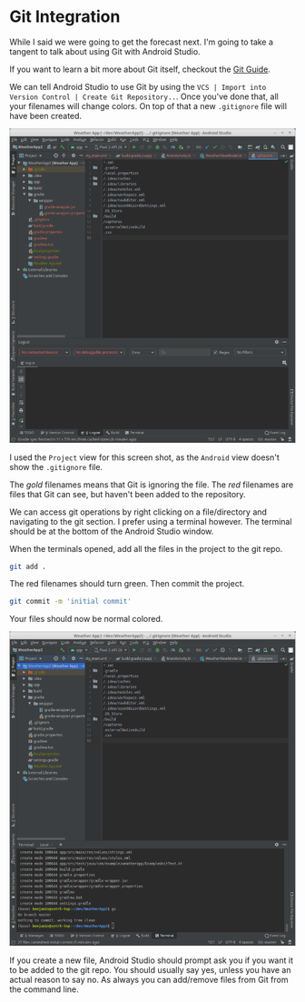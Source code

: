 # Git Integration

While I said we were going to get the forecast next. I'm going to take a tangent to talk about using Git with Android Studio.

<div class="note">

If you want to learn a bit more about Git itself, checkout the [Git Guide](/git/).

</div>

We can tell Android Studio to use Git by using the `VCS | Import into Version Control | Create Git Repository..`. Once you've done that, all your filenames will change colors. On top of that a new `.gitignore` file will have been created.

![](./repo-created.png)

<div class="note">

I used the `Project` view for this screen shot, as the `Android` view doesn't show the `.gitignore` file.

</div>

The *gold* filenames means that Git is ignoring the file. The *red* filenames are files that Git can see, but haven't been added to the repository.

We can access git operations by right clicking on a file/directory and navigating to the git section. I prefer using a terminal however. The terminal should be at the bottom of the Android Studio window.

When the terminals opened, add all the files in the project to the git repo.

```bash
git add .
```

The red filenames should turn green. Then commit the project.

```bash
git commit -m 'initial commit'
```

Your files should now be normal colored.

![](./committed.png)

If you create a new file, Android Studio should prompt ask you if you want it to be added to the git repo. You should usually say yes, unless you have an actual reason to say no. As always you can add/remove files from Git from the command line.
